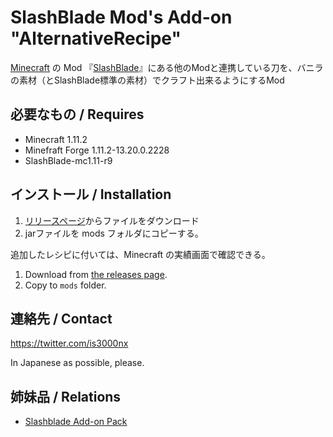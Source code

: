 SlashBlade Mod's Add-on "AlternativeRecipe"
====

[Minecraft](https://minecraft.net/ "Minecraft") の Mod 『[SlashBlade](https://minecraft.curseforge.com/projects/slashblade "SlashBlade")』にある他のModと連携している刀を、バニラの素材（とSlashBlade標準の素材）でクラフト出来るようにするMod

## 必要なもの / Requires

* Minecraft 1.11.2
* Minefraft Forge 1.11.2-13.20.0.2228
* SlashBlade-mc1.11-r9


## インストール / Installation

1. [リリースページ](https://github.com/is3000nx/SlashbladeAddOnPack/releases)からファイルをダウンロード
2. jarファイルを mods フォルダにコピーする。

追加したレシピに付いては、Minecraft の実績画面で確認できる。


1. Download from [the releases page](https://github.com/is3000nx/AlternativeRecipe/releases).
2. Copy to ``mods`` folder.


## 連絡先 / Contact

https://twitter.com/is3000nx

In Japanese as possible, please.


## 姉妹品 / Relations

* [Slashblade Add-on Pack](https://github.com/is3000nx/SlashbladeAddOnPack)
